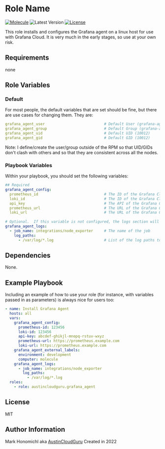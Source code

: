 Role Name
=========
[![Molecule](https://github.com/austincloudguru/ansible-role-grafana-agent/workflows/Molecule/badge.svg?event=push)](https://github.com/austincloudguru/ansible-role-grafana-agent/actions?query=workflow%3AMolecule)
![Latest Version](https://img.shields.io/github/v/tag/austincloudguru/ansible-role-grafana-agent?sort=semver&label=Latest%20Version) 
[![License](https://img.shields.io/github/license/austincloudguru/ansible-role-grafana-agent)](https://github.com/austincloudguru/ansible-role-template/blob/master/LICENSE)

This role installs and configures the Grafana agent on a linux host for use with Grafana Cloud.  It is very much in the early stages, so use at your own risk.

Requirements
------------
none


Role Variables
--------------
### Default

For most people, the default variables that are set should be fine, but there are use cases for changing them.  They are:

```yaml
grafana_agent_user                           # Default User (grafana-agent)
grafana_agent_group                          # Default Group (grafana-agent)
grafana_agent_uid                            # Default UID (10012)
grafana_agent_gid                            # Default GID (10012)
```

Note: I define/create the user/group outside of the RPM so that UID/GIDs don't clash with others and so that they are consistent across all the nodes.

### Playbook Variables
Within your playbook, you should set the following variables:

```yaml
## Required
grafana_agent_config:
  prometheus_id                              # The ID of the Grafana Cloud Prometheus server
  loki_id                                    # The ID of the Grafana Cloud Loki server
  api_key                                    # The API of the Grafana Cloud instance
  prometheus_url                             # The URL of the Grafana Cloud Prometheus server
  loki_url                                   # The URL of the Grafana Cloud Loki server
     
# Optional.  If this variable is not configured, the logs section will not be created.
grafana_agent_logs:
  - job_name: integrations/node_exporter     # The name of the job
    log_paths:                     
      - /var/log/*.log                       # List of the log paths to forward
```


Dependencies
------------
None.

Example Playbook
----------------

Including an example of how to use your role (for instance, with variables
passed in as parameters) is always nice for users too:

```yaml
- name: Install Grafana Agent
  hosts: all
  vars:
    grafana_agent_config:
      prometheus-id: 123456
      loki-id: 123456
      api-key: abcdef-ghikjl-mnopq-rstuv-wxyz
      prometheus-url: https://prometheus.example.com
      loki-url: https://prometheus.example.com
    grafana_agent_external_labels:
      environment: development
      computer: molecule
    grafana_agent_logs:
      - job_name: integrations/node_exporter
        log_paths:
          - /var/log/*.log
  roles:
    - role: austincloudguru.grafana_agent
```

License
-------

MIT

Author Information
------------------
Mark Honomichl aka [AustinCloudGuru](https://austincloud.guru)
Created in 2022 
